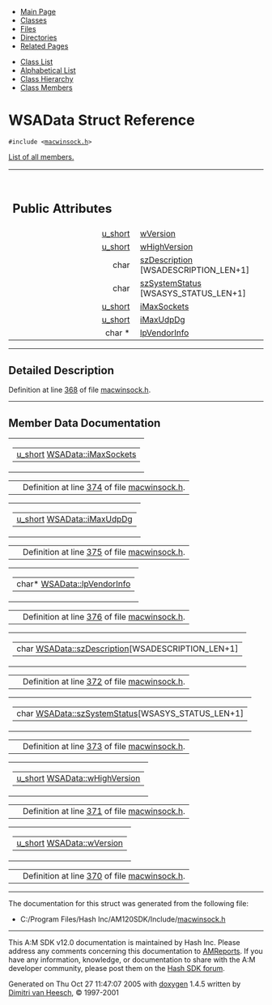 <div class="tabs">

- [Main Page](index.md)
- <span id="current">[Classes](annotated.md)</span>
- [Files](files.md)
- [Directories](dirs.md)
- [Related Pages](pages.md)

</div>

<div class="tabs">

- [Class List](annotated.md)
- [Alphabetical List](classes.md)
- [Class Hierarchy](hierarchy.md)
- [Class Members](functions.md)

</div>

# WSAData Struct Reference

`#include <`<a href="macwinsock_8h-source.md" class="el"><code>macwinsock.h</code></a>`>`

[List of all members.](structWSAData-members.md)

<table data-border="0" data-cellpadding="0" data-cellspacing="0">
<colgroup>
<col style="width: 50%" />
<col style="width: 50%" />
</colgroup>
<tbody>
<tr>
<td></td>
<td></td>
</tr>
<tr>
<td colspan="2"><br />
&#10;<h2 id="public-attributes">Public Attributes</h2></td>
</tr>
<tr>
<td class="memItemLeft" style="text-align: right;" data-nowrap="" data-valign="top"><a href="macwinsock_8h.md#90477a3b67a3f9da199a98c216b1a77c" class="el">u_short</a> </td>
<td class="memItemRight" data-valign="bottom"><a href="structWSAData.md#34e2d7b3ce1a86e1be65df537e452f41" class="el">wVersion</a></td>
</tr>
<tr>
<td class="memItemLeft" style="text-align: right;" data-nowrap="" data-valign="top"><a href="macwinsock_8h.md#90477a3b67a3f9da199a98c216b1a77c" class="el">u_short</a> </td>
<td class="memItemRight" data-valign="bottom"><a href="structWSAData.md#ed3df98baaf754b6a42f2c08117bbe2b" class="el">wHighVersion</a></td>
</tr>
<tr>
<td class="memItemLeft" style="text-align: right;" data-nowrap="" data-valign="top">char </td>
<td class="memItemRight" data-valign="bottom"><a href="structWSAData.md#f563208e74507356a29c21d97377022a" class="el">szDescription</a> [WSADESCRIPTION_LEN+1]</td>
</tr>
<tr>
<td class="memItemLeft" style="text-align: right;" data-nowrap="" data-valign="top">char </td>
<td class="memItemRight" data-valign="bottom"><a href="structWSAData.md#6584b145569fabb64671a9617169db5e" class="el">szSystemStatus</a> [WSASYS_STATUS_LEN+1]</td>
</tr>
<tr>
<td class="memItemLeft" style="text-align: right;" data-nowrap="" data-valign="top"><a href="macwinsock_8h.md#90477a3b67a3f9da199a98c216b1a77c" class="el">u_short</a> </td>
<td class="memItemRight" data-valign="bottom"><a href="structWSAData.md#02404b014a28a82957f338aa2d2fa8ca" class="el">iMaxSockets</a></td>
</tr>
<tr>
<td class="memItemLeft" style="text-align: right;" data-nowrap="" data-valign="top"><a href="macwinsock_8h.md#90477a3b67a3f9da199a98c216b1a77c" class="el">u_short</a> </td>
<td class="memItemRight" data-valign="bottom"><a href="structWSAData.md#40b3654bc6faa15871b3d691af0fa579" class="el">iMaxUdpDg</a></td>
</tr>
<tr>
<td class="memItemLeft" style="text-align: right;" data-nowrap="" data-valign="top">char * </td>
<td class="memItemRight" data-valign="bottom"><a href="structWSAData.md#c49d15108e2dd43a4169cdd3cd127967" class="el">lpVendorInfo</a></td>
</tr>
</tbody>
</table>

------------------------------------------------------------------------

<span id="_details"></span>

## Detailed Description

Definition at line <a href="macwinsock_8h-source.md#l00368" class="el">368</a> of file <a href="macwinsock_8h-source.md" class="el">macwinsock.h</a>.

------------------------------------------------------------------------

## Member Data Documentation

<span id="02404b014a28a82957f338aa2d2fa8ca" class="anchor"></span>

<table class="mdTable" data-cellpadding="2" data-cellspacing="0">
<colgroup>
<col style="width: 100%" />
</colgroup>
<tbody>
<tr>
<td class="mdRow"><table data-cellpadding="0" data-cellspacing="0" data-border="0">
<tbody>
<tr>
<td class="md" data-nowrap="" data-valign="top"><a href="macwinsock_8h.md#90477a3b67a3f9da199a98c216b1a77c" class="el">u_short</a> <a href="structWSAData.md#02404b014a28a82957f338aa2d2fa8ca" class="el">WSAData::iMaxSockets</a></td>
</tr>
</tbody>
</table></td>
</tr>
</tbody>
</table>

|  |  |
|----|----|
|   | Definition at line <a href="macwinsock_8h-source.md#l00374" class="el">374</a> of file <a href="macwinsock_8h-source.md" class="el">macwinsock.h</a>. |

<span id="40b3654bc6faa15871b3d691af0fa579" class="anchor"></span>

<table class="mdTable" data-cellpadding="2" data-cellspacing="0">
<colgroup>
<col style="width: 100%" />
</colgroup>
<tbody>
<tr>
<td class="mdRow"><table data-cellpadding="0" data-cellspacing="0" data-border="0">
<tbody>
<tr>
<td class="md" data-nowrap="" data-valign="top"><a href="macwinsock_8h.md#90477a3b67a3f9da199a98c216b1a77c" class="el">u_short</a> <a href="structWSAData.md#40b3654bc6faa15871b3d691af0fa579" class="el">WSAData::iMaxUdpDg</a></td>
</tr>
</tbody>
</table></td>
</tr>
</tbody>
</table>

|  |  |
|----|----|
|   | Definition at line <a href="macwinsock_8h-source.md#l00375" class="el">375</a> of file <a href="macwinsock_8h-source.md" class="el">macwinsock.h</a>. |

<span id="c49d15108e2dd43a4169cdd3cd127967" class="anchor"></span>

<table class="mdTable" data-cellpadding="2" data-cellspacing="0">
<colgroup>
<col style="width: 100%" />
</colgroup>
<tbody>
<tr>
<td class="mdRow"><table data-cellpadding="0" data-cellspacing="0" data-border="0">
<tbody>
<tr>
<td class="md" data-nowrap="" data-valign="top">char* <a href="structWSAData.md#c49d15108e2dd43a4169cdd3cd127967" class="el">WSAData::lpVendorInfo</a></td>
</tr>
</tbody>
</table></td>
</tr>
</tbody>
</table>

|  |  |
|----|----|
|   | Definition at line <a href="macwinsock_8h-source.md#l00376" class="el">376</a> of file <a href="macwinsock_8h-source.md" class="el">macwinsock.h</a>. |

<span id="f563208e74507356a29c21d97377022a" class="anchor"></span>

<table class="mdTable" data-cellpadding="2" data-cellspacing="0">
<colgroup>
<col style="width: 100%" />
</colgroup>
<tbody>
<tr>
<td class="mdRow"><table data-cellpadding="0" data-cellspacing="0" data-border="0">
<tbody>
<tr>
<td class="md" data-nowrap="" data-valign="top">char <a href="structWSAData.md#f563208e74507356a29c21d97377022a" class="el">WSAData::szDescription</a>[WSADESCRIPTION_LEN+1]</td>
</tr>
</tbody>
</table></td>
</tr>
</tbody>
</table>

|  |  |
|----|----|
|   | Definition at line <a href="macwinsock_8h-source.md#l00372" class="el">372</a> of file <a href="macwinsock_8h-source.md" class="el">macwinsock.h</a>. |

<span id="6584b145569fabb64671a9617169db5e" class="anchor"></span>

<table class="mdTable" data-cellpadding="2" data-cellspacing="0">
<colgroup>
<col style="width: 100%" />
</colgroup>
<tbody>
<tr>
<td class="mdRow"><table data-cellpadding="0" data-cellspacing="0" data-border="0">
<tbody>
<tr>
<td class="md" data-nowrap="" data-valign="top">char <a href="structWSAData.md#6584b145569fabb64671a9617169db5e" class="el">WSAData::szSystemStatus</a>[WSASYS_STATUS_LEN+1]</td>
</tr>
</tbody>
</table></td>
</tr>
</tbody>
</table>

|  |  |
|----|----|
|   | Definition at line <a href="macwinsock_8h-source.md#l00373" class="el">373</a> of file <a href="macwinsock_8h-source.md" class="el">macwinsock.h</a>. |

<span id="ed3df98baaf754b6a42f2c08117bbe2b" class="anchor"></span>

<table class="mdTable" data-cellpadding="2" data-cellspacing="0">
<colgroup>
<col style="width: 100%" />
</colgroup>
<tbody>
<tr>
<td class="mdRow"><table data-cellpadding="0" data-cellspacing="0" data-border="0">
<tbody>
<tr>
<td class="md" data-nowrap="" data-valign="top"><a href="macwinsock_8h.md#90477a3b67a3f9da199a98c216b1a77c" class="el">u_short</a> <a href="structWSAData.md#ed3df98baaf754b6a42f2c08117bbe2b" class="el">WSAData::wHighVersion</a></td>
</tr>
</tbody>
</table></td>
</tr>
</tbody>
</table>

|  |  |
|----|----|
|   | Definition at line <a href="macwinsock_8h-source.md#l00371" class="el">371</a> of file <a href="macwinsock_8h-source.md" class="el">macwinsock.h</a>. |

<span id="34e2d7b3ce1a86e1be65df537e452f41" class="anchor"></span>

<table class="mdTable" data-cellpadding="2" data-cellspacing="0">
<colgroup>
<col style="width: 100%" />
</colgroup>
<tbody>
<tr>
<td class="mdRow"><table data-cellpadding="0" data-cellspacing="0" data-border="0">
<tbody>
<tr>
<td class="md" data-nowrap="" data-valign="top"><a href="macwinsock_8h.md#90477a3b67a3f9da199a98c216b1a77c" class="el">u_short</a> <a href="structWSAData.md#34e2d7b3ce1a86e1be65df537e452f41" class="el">WSAData::wVersion</a></td>
</tr>
</tbody>
</table></td>
</tr>
</tbody>
</table>

|  |  |
|----|----|
|   | Definition at line <a href="macwinsock_8h-source.md#l00370" class="el">370</a> of file <a href="macwinsock_8h-source.md" class="el">macwinsock.h</a>. |

------------------------------------------------------------------------

The documentation for this struct was generated from the following file:

- C:/Program Files/Hash Inc/AM120SDK/Include/<a href="macwinsock_8h-source.md" class="el">macwinsock.h</a>

------------------------------------------------------------------------

<span class="small">This A:M SDK v12.0 documentation is maintained by Hash Inc. Please address any comments concerning this documentation to [AMReports](http://www.hash.com/reports). If you have any information, knowledge, or documentation to share with the A:M developer community, please post them on the [Hash SDK forum](http://www.hash.com/forums/index.php?showforum=11).</span>

Generated on Thu Oct 27 11:47:07 2005 with [<span class="image placeholder" original-image-src="doxygen.png" original-image-title="" height="45" width="100" align="middle" border="0">doxygen</span>](http://www.doxygen.org/index.html) 1.4.5 written by [Dimitri van Heesch](mailto:dimitri@stack.nl), © 1997-2001
